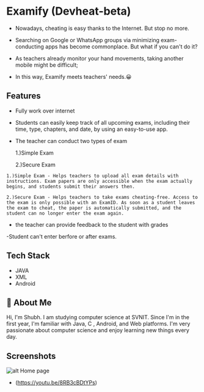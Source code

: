 
# Examify (Devheat-beta)

- Nowadays, cheating is easy thanks to the Internet. But stop no more.

- Searching on Google or WhatsApp groups via minimizing exam-conducting apps has become commonplace. But what if you can't do it?

- As teachers already monitor your hand movements, taking another mobile might be difficult;

- In this way, Examify meets teachers' needs.😀


## Features

- Fully work over internet
- Students can easily keep track of all upcoming exams, including their time, type, chapters, and date, by using an easy-to-use app.
- The teacher can conduct two types of exam

    1.)Simple Exam

    2.)Secure Exam


```
1.)Simple Exam - Helps teachers to upload all exam details with instructions. Exam papers are only accessible when the exam actually begins, and students submit their answers then.
```

```
2.)Secure Exam - Helps teachers to take exams cheating-free. Access to the exam is only possible with an ExamID. As soon as a student leaves the exam to cheat, the paper is automatically submitted, and the student can no longer enter the exam again.
```

- the teacher can provide feedback to the student with grades

-Student can't enter berfore or after exams.

## Tech Stack

- JAVA
- XML
- Android 



## 🚀 About Me
Hi, I'm Shubh. I am studying computer science at SVNIT. Since I'm in the first year, I'm familiar with Java, C , Android, and Web platforms. I'm very passionate about computer science and enjoy learning new things every day.


## Screenshots

![alt Home page](https://github.com/Shubhgajj2004/QuickCode/blob/main/home.png)
- (https://youtu.be/8RB3cBDtYPs)
